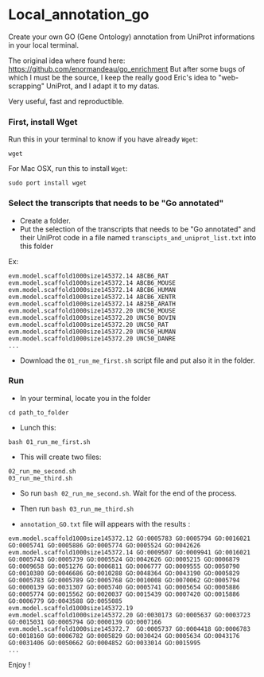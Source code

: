 # Local_annotation_go
Create your own GO (Gene Ontology) annotation from UniProt informations in your local terminal.

The original idea where found here: https://github.com/enormandeau/go_enrichment
But after some bugs of which I must be the source, I keep the really good Eric's idea to "web-scrapping" UniProt, and I adapt it to my datas.

Very useful, fast and reproductible.

### First, install  Wget

Run this in your terminal to know if you have already `Wget`:

```
wget
```

For Mac OSX, run this to install `Wget`:
```
sudo port install wget
```

### Select the transcripts that needs to be "Go annotated"
 - Create a folder.
 - Put the selection of the transcripts that needs to be "Go annotated" and their UniProt code in a file named `transcipts_and_uniprot_list.txt` into this folder
 
 Ex:
 
 ```
evm.model.scaffold1000size145372.14 ABCB6_RAT
evm.model.scaffold1000size145372.14 ABCB6_MOUSE
evm.model.scaffold1000size145372.14 ABCB6_HUMAN
evm.model.scaffold1000size145372.14 ABCB6_XENTR
evm.model.scaffold1000size145372.14 AB25B_ARATH
evm.model.scaffold1000size145372.20 UNC50_MOUSE
evm.model.scaffold1000size145372.20 UNC50_BOVIN
evm.model.scaffold1000size145372.20 UNC50_RAT
evm.model.scaffold1000size145372.20 UNC50_HUMAN
evm.model.scaffold1000size145372.20 UNC50_DANRE
...
 ```

- Download the `01_run_me_first.sh` script file and put also it in the folder.

### Run

- In your terminal, locate you in the folder 
```
cd path_to_folder
```

- Lunch this:
```
bash 01_run_me_first.sh
```

- This will create two files:
```
02_run_me_second.sh
03_run_me_third.sh
```

- So run `bash 02_run_me_second.sh`. Wait for the end of the process.

- Then run `bash 03_run_me_third.sh`

- `annotation_GO.txt` file will appears with the results :
```
evm.model.scaffold1000size145372.12	GO:0005783 GO:0005794 GO:0016021 GO:0005741 GO:0005886 GO:0005774 GO:0005524 GO:0042626 
evm.model.scaffold1000size145372.14	GO:0009507 GO:0009941 GO:0016021 GO:0005743 GO:0005739 GO:0005524 GO:0042626 GO:0005215 GO:0006879 GO:0009658 GO:0051276 GO:0006811 GO:0006777 GO:0009555 GO:0050790 GO:0010380 GO:0046686 GO:0010288 GO:0048364 GO:0043190 GO:0005829 GO:0005783 GO:0005789 GO:0005768 GO:0010008 GO:0070062 GO:0005794 GO:0000139 GO:0031307 GO:0005740 GO:0005741 GO:0005654 GO:0005886 GO:0005774 GO:0015562 GO:0020037 GO:0015439 GO:0007420 GO:0015886 GO:0006779 GO:0043588 GO:0055085 
evm.model.scaffold1000size145372.19	
evm.model.scaffold1000size145372.20	GO:0030173 GO:0005637 GO:0003723 GO:0015031 GO:0005794 GO:0000139 GO:0007166 
evm.model.scaffold1000size145372.7	GO:0005737 GO:0004418 GO:0006783 GO:0018160 GO:0006782 GO:0005829 GO:0030424 GO:0005634 GO:0043176 GO:0031406 GO:0050662 GO:0004852 GO:0033014 GO:0015995 
...
```

Enjoy !


